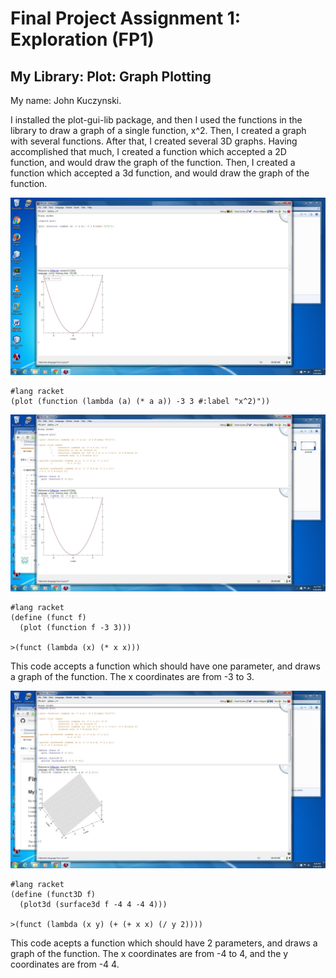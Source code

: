 # Final Project Assignment 1: Exploration (FP1)

## My Library: Plot: Graph Plotting
My name: John Kuczynski. 

I installed the plot-gui-lib package, and then I used the functions in the library to draw a graph of a single function, x^2. 
Then, I created a graph with several functions. After that, I created several 3D graphs. 
Having accomplished that much, I created a function which accepted a 2D function, and would draw the graph of the function. Then, I created a function which accepted a 3d function, and would draw the graph of the function. 

![ScreenShot](picture1.jpg)
``` Racket
#lang racket
(plot (function (lambda (a) (* a a)) -3 3 #:label "x^2)"))

```

![ScreenShot](funct-picture.jpg)
``` Racket
#lang racket
(define (funct f)
  (plot (function f -3 3)))
  
>(funct (lambda (x) (* x x)))
```
This code accepts a function which should have one parameter, and draws a graph of the function. The x coordinates are from -3 to 3. 

![ScreenShot](graph3d.jpg)
```Racket
#lang racket
(define (funct3D f)
  (plot3d (surface3d f -4 4 -4 4)))
  
>(funct (lambda (x y) (+ (+ x x) (/ y 2))))
```
This code acepts a function which should have 2 parameters, and draws a graph of the function. The x coordinates are from -4 to 4, and the y coordinates are from -4 4. 



